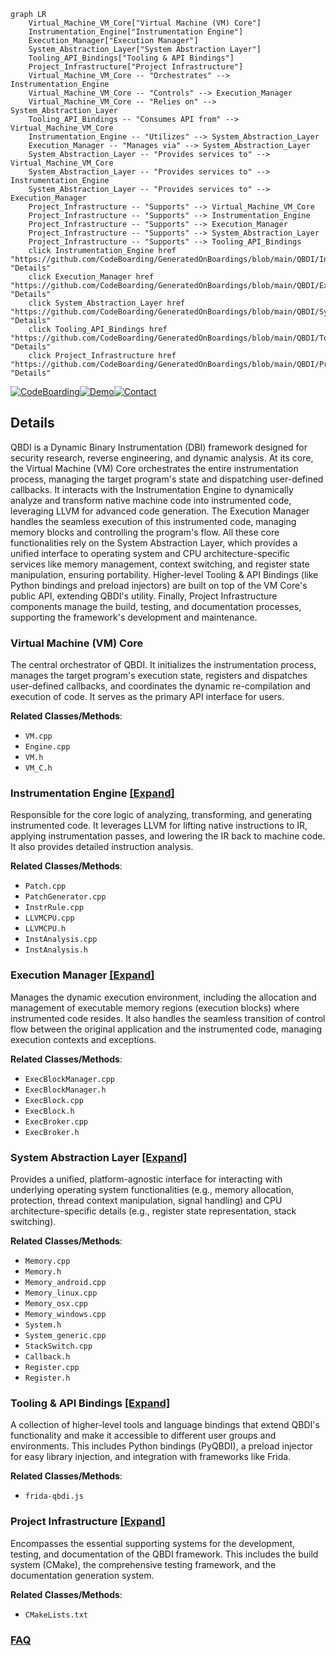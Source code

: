 ```mermaid
graph LR
    Virtual_Machine_VM_Core["Virtual Machine (VM) Core"]
    Instrumentation_Engine["Instrumentation Engine"]
    Execution_Manager["Execution Manager"]
    System_Abstraction_Layer["System Abstraction Layer"]
    Tooling_API_Bindings["Tooling & API Bindings"]
    Project_Infrastructure["Project Infrastructure"]
    Virtual_Machine_VM_Core -- "Orchestrates" --> Instrumentation_Engine
    Virtual_Machine_VM_Core -- "Controls" --> Execution_Manager
    Virtual_Machine_VM_Core -- "Relies on" --> System_Abstraction_Layer
    Tooling_API_Bindings -- "Consumes API from" --> Virtual_Machine_VM_Core
    Instrumentation_Engine -- "Utilizes" --> System_Abstraction_Layer
    Execution_Manager -- "Manages via" --> System_Abstraction_Layer
    System_Abstraction_Layer -- "Provides services to" --> Virtual_Machine_VM_Core
    System_Abstraction_Layer -- "Provides services to" --> Instrumentation_Engine
    System_Abstraction_Layer -- "Provides services to" --> Execution_Manager
    Project_Infrastructure -- "Supports" --> Virtual_Machine_VM_Core
    Project_Infrastructure -- "Supports" --> Instrumentation_Engine
    Project_Infrastructure -- "Supports" --> Execution_Manager
    Project_Infrastructure -- "Supports" --> System_Abstraction_Layer
    Project_Infrastructure -- "Supports" --> Tooling_API_Bindings
    click Instrumentation_Engine href "https://github.com/CodeBoarding/GeneratedOnBoardings/blob/main/QBDI/Instrumentation_Engine.md" "Details"
    click Execution_Manager href "https://github.com/CodeBoarding/GeneratedOnBoardings/blob/main/QBDI/Execution_Manager.md" "Details"
    click System_Abstraction_Layer href "https://github.com/CodeBoarding/GeneratedOnBoardings/blob/main/QBDI/System_Abstraction_Layer.md" "Details"
    click Tooling_API_Bindings href "https://github.com/CodeBoarding/GeneratedOnBoardings/blob/main/QBDI/Tooling_API_Bindings.md" "Details"
    click Project_Infrastructure href "https://github.com/CodeBoarding/GeneratedOnBoardings/blob/main/QBDI/Project_Infrastructure.md" "Details"
```

[![CodeBoarding](https://img.shields.io/badge/Generated%20by-CodeBoarding-9cf?style=flat-square)](https://github.com/CodeBoarding/CodeBoarding)[![Demo](https://img.shields.io/badge/Try%20our-Demo-blue?style=flat-square)](https://www.codeboarding.org/demo)[![Contact](https://img.shields.io/badge/Contact%20us%20-%20contact@codeboarding.org-lightgrey?style=flat-square)](mailto:contact@codeboarding.org)

## Details

QBDI is a Dynamic Binary Instrumentation (DBI) framework designed for security research, reverse engineering, and dynamic analysis. At its core, the Virtual Machine (VM) Core orchestrates the entire instrumentation process, managing the target program's state and dispatching user-defined callbacks. It interacts with the Instrumentation Engine to dynamically analyze and transform native machine code into instrumented code, leveraging LLVM for advanced code generation. The Execution Manager handles the seamless execution of this instrumented code, managing memory blocks and controlling the program's flow. All these core functionalities rely on the System Abstraction Layer, which provides a unified interface to operating system and CPU architecture-specific services like memory management, context switching, and register state manipulation, ensuring portability. Higher-level Tooling & API Bindings (like Python bindings and preload injectors) are built on top of the VM Core's public API, extending QBDI's utility. Finally, Project Infrastructure components manage the build, testing, and documentation processes, supporting the framework's development and maintenance.

### Virtual Machine (VM) Core
The central orchestrator of QBDI. It initializes the instrumentation process, manages the target program's execution state, registers and dispatches user-defined callbacks, and coordinates the dynamic re-compilation and execution of code. It serves as the primary API interface for users.


**Related Classes/Methods**:

- `VM.cpp`
- `Engine.cpp`
- `VM.h`
- `VM_C.h`


### Instrumentation Engine [[Expand]](./Instrumentation_Engine.md)
Responsible for the core logic of analyzing, transforming, and generating instrumented code. It leverages LLVM for lifting native instructions to IR, applying instrumentation passes, and lowering the IR back to machine code. It also provides detailed instruction analysis.


**Related Classes/Methods**:

- `Patch.cpp`
- `PatchGenerator.cpp`
- `InstrRule.cpp`
- `LLVMCPU.cpp`
- `LLVMCPU.h`
- `InstAnalysis.cpp`
- `InstAnalysis.h`


### Execution Manager [[Expand]](./Execution_Manager.md)
Manages the dynamic execution environment, including the allocation and management of executable memory regions (execution blocks) where instrumented code resides. It also handles the seamless transition of control flow between the original application and the instrumented code, managing execution contexts and exceptions.


**Related Classes/Methods**:

- `ExecBlockManager.cpp`
- `ExecBlockManager.h`
- `ExecBlock.cpp`
- `ExecBlock.h`
- `ExecBroker.cpp`
- `ExecBroker.h`


### System Abstraction Layer [[Expand]](./System_Abstraction_Layer.md)
Provides a unified, platform-agnostic interface for interacting with underlying operating system functionalities (e.g., memory allocation, protection, thread context manipulation, signal handling) and CPU architecture-specific details (e.g., register state representation, stack switching).


**Related Classes/Methods**:

- `Memory.cpp`
- `Memory.h`
- `Memory_android.cpp`
- `Memory_linux.cpp`
- `Memory_osx.cpp`
- `Memory_windows.cpp`
- `System.h`
- `System_generic.cpp`
- `StackSwitch.cpp`
- `Callback.h`
- `Register.cpp`
- `Register.h`


### Tooling & API Bindings [[Expand]](./Tooling_API_Bindings.md)
A collection of higher-level tools and language bindings that extend QBDI's functionality and make it accessible to different user groups and environments. This includes Python bindings (PyQBDI), a preload injector for easy library injection, and integration with frameworks like Frida.


**Related Classes/Methods**:

- `frida-qbdi.js`


### Project Infrastructure [[Expand]](./Project_Infrastructure.md)
Encompasses the essential supporting systems for the development, testing, and documentation of the QBDI framework. This includes the build system (CMake), the comprehensive testing framework, and the documentation generation system.


**Related Classes/Methods**:

- `CMakeLists.txt`




### [FAQ](https://github.com/CodeBoarding/GeneratedOnBoardings/tree/main?tab=readme-ov-file#faq)